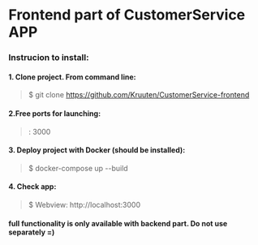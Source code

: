 # Frontend part of CustomerService APP

### Instrucion to install:
#### 1. Clone project. From command line:
> $ git clone https://github.com/Kruuten/CustomerService-frontend
   
#### 2.Free ports for launching: ####
>:     3000

#### 3. Deploy project with Docker (should be installed): ####
> $ docker-compose up --build

#### 4. Check app: ####
> $ Webview: http://localhost:3000

#### full functionality is only available with backend part. Do not use separately =) ####

